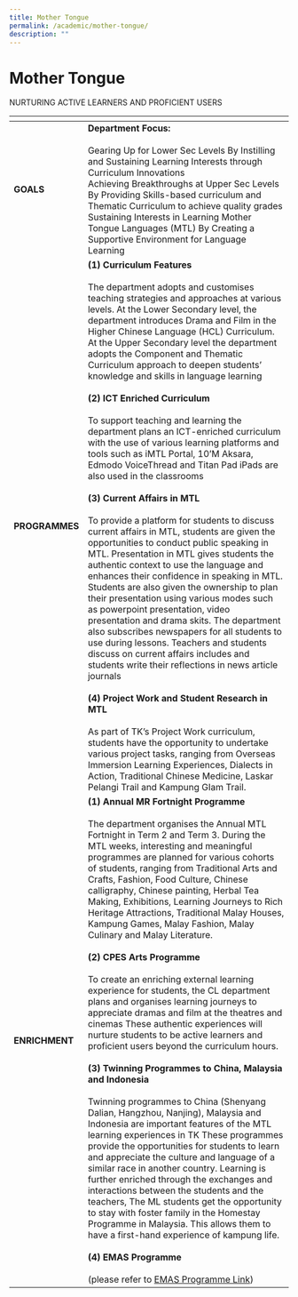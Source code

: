 ```yaml
---
title: Mother Tongue
permalink: /academic/mother-tongue/
description: ""
---
```

# Mother Tongue
NURTURING ACTIVE LEARNERS AND PROFICIENT USERS

<table>
<thead>
  <tr>
    <th></th>
    <th></th>
  </tr>
</thead>
<tbody>
  <tr>
    <td><b>GOALS</b></td>
    <td><b>Department Focus:</b><br><br>Gearing Up for Lower Sec Levels By Instilling and Sustaining Learning Interests through Curriculum Innovations<br>Achieving Breakthroughs at Upper Sec Levels By Providing Skills-based curriculum and Thematic Curriculum to achieve quality grades<br>Sustaining Interests in Learning Mother Tongue Languages (MTL) By Creating a Supportive Environment for Language Learning</td>
  </tr>
  <tr>
    <td><b>PROGRAMMES</b></td>
    <td><b>(1) Curriculum Features</b><br><br>The department adopts and customises teaching strategies and approaches at various levels. At the Lower Secondary level, the department introduces Drama and Film in the Higher Chinese Language (HCL) Curriculum. At the Upper Secondary level the department adopts the Component and Thematic Curriculum approach to deepen students’ knowledge and skills in language learning<br><br><b>(2) ICT Enriched Curriculum</b><br><br>To support teaching and learning the department plans an ICT-enriched curriculum with the use of various learning platforms and tools such as iMTL Portal, 10’M Aksara, Edmodo VoiceThread and Titan Pad iPads are also used in the classrooms<br><br><b>(3) Current Affairs in MTL</b><br><br>To provide a platform for students to discuss current affairs in MTL, students are given the opportunities to conduct public speaking in MTL. Presentation in MTL gives students the authentic context to use the language and enhances their confidence in speaking in MTL. Students are also given the ownership to plan their presentation using various modes such as powerpoint presentation, video presentation and drama skits. The department also subscribes newspapers for all students to use during lessons. Teachers and students discuss on current affairs includes and students write their reflections in news article journals<br><br><b>(4) Project Work and Student Research in MTL</b><br><br>As part of TK’s Project Work curriculum, students have the opportunity to undertake various project tasks, ranging from Overseas Immersion Learning Experiences, Dialects in Action, Traditional Chinese Medicine, Laskar Pelangi Trail and Kampung GIam Trail.</td>
  </tr>
  <tr>
    <td><b>ENRICHMENT</b></td>
    <td><b>(1) Annual MR Fortnight Programme</b><br><br>The department organises the Annual MTL Fortnight in Term 2 and Term 3. During the MTL weeks, interesting and meaningful programmes are planned for various cohorts of students, ranging from Traditional Arts and Crafts, Fashion, Food Culture, Chinese calligraphy, Chinese painting, Herbal Tea Making, Exhibitions, Learning Journeys to Rich Heritage Attractions, Traditional Malay Houses, Kampung Games, Malay Fashion, Malay Culinary and Malay Literature.<br><br><b>(2) CPES Arts Programme</b><br><br>To create an enriching external learning experience for students, the CL department plans and organises learning journeys to appreciate dramas and film at the theatres and cinemas These authentic experiences will nurture students to be active learners and proficient users beyond the curriculum hours.<br><b><br>(3) Twinning Programmes to China, Malaysia and Indonesia</b><br><br>Twinning programmes to China (Shenyang  Dalian, Hangzhou, Nanjing), Malaysia and Indonesia are important features of the MTL learning experiences in TK  These programmes provide the opportunities for students to learn and appreciate the culture and language of a similar race in another country. Learning is further enriched through the exchanges and interactions between the students and the teachers, The ML students get the opportunity to stay with foster family in the Homestay Programme in Malaysia. This allows them to have a first-hand experience of kampung life.<br><br><b>(4) EMAS Programme</b><br><br>(please refer to <a href="/emas-programme/" target = "_blank">EMAS Programme Link</a>)</td>
  </tr>
</tbody>
</table>